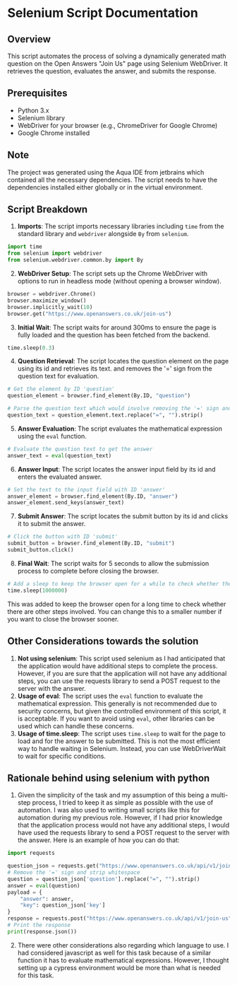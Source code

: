 # Selenium Script Documentation
## Overview
This script automates the process of solving a dynamically generated math question on the Open Answers "Join Us" page using Selenium WebDriver. It retrieves the question, evaluates the answer, and submits the response.

## Prerequisites
- Python 3.x
- Selenium library
- WebDriver for your browser (e.g., ChromeDriver for Google Chrome)
- Google Chrome installed

## Note
The project was generated using the Aqua IDE from jetbrains which contained all the necessary dependencies. The script needs to have the dependencies installed either globally or in the virtual environment.


## Script Breakdown
1. **Imports**: The script imports necessary libraries including `time` from the standard library and `webdriver` alongside `By` from `selenium`.
```python
import time
from selenium import webdriver
from selenium.webdriver.common.by import By
```
2. **WebDriver Setup**: The script sets up the Chrome WebDriver with options to run in headless mode (without opening a browser window).
```python
browser = webdriver.Chrome()
browser.maximize_window()
browser.implicitly_wait(10)
browser.get("https://www.openanswers.co.uk/join-us")
```
3. **Initial Wait**: The script waits for around 300ms to ensure the page is fully loaded and the question has been fetched from the backend.
```python
time.sleep(0.3)
```

4. **Question Retrieval**: The script locates the question element on the page using its id and retrieves its text.
and removes the '=' sign from the question text for evaluation.
```python
# Get the element by ID 'question'
question_element = browser.find_element(By.ID, "question")

# Parse the question text which would involve removing the '=' sign and stripping whitespace
question_text = question_element.text.replace("=", "").strip()
```

5. **Answer Evaluation**: The script evaluates the mathematical expression using the `eval` function.
```python
# Evaluate the question text to get the answer
answer_text = eval(question_text)
```
6. **Answer Input**: The script locates the answer input field by its id and enters the evaluated answer.
```python
# Set the text to the input field with ID 'answer'
answer_element = browser.find_element(By.ID, "answer")
answer_element.send_keys(answer_text)
```
7. **Submit Answer**: The script locates the submit button by its id and clicks it to submit the answer.
```python
# Click the button with ID 'submit'
submit_button = browser.find_element(By.ID, "submit")
submit_button.click()
```

8. **Final Wait**: The script waits for 5 seconds to allow the submission process to complete before closing the browser.
```python
# Add a sleep to keep the browser open for a while to check whether there are other steps involved
time.sleep(1000000)
```
This was added to keep the browser open for a long time to check whether there are other steps involved. You can change this to a smaller number if you want to close the browser sooner.

## Other Considerations towards the solution
1. **Not using selenium**: This script used selenium as I had anticipated that the application would have additional steps to complete the process. However, if you are sure that the application will not have any additional steps, you can use the requests library to send a POST request to the server with the answer.
2. **Usage of eval**: The script uses the `eval` function to evaluate the mathematical expression. This generally is not recommended due to security concerns, but given the controlled environment of this script, it is acceptable. If you want to avoid using `eval`, other libraries can be used which can handle these concerns.
3. **Usage of time.sleep**: The script uses `time.sleep` to wait for the page to load and for the answer to be submitted. This is not the most efficient way to handle waiting in Selenium. Instead, you can use WebDriverWait to wait for specific conditions.

## Rationale behind using selenium with python
1. Given the simplicity of the task and my assumption of this being a multi-step process, I tried to keep it as simple as possible with the use of automation. I was also used to writing small scripts like this for automation during my previous role. However, if I had prior knowledge that the application process would not have any additional steps, I would have used the requests library to send a POST request to the server with the answer.
Here is an example of how you can do that:
```python
import requests

question_json = requests.get("https://www.openanswers.co.uk/api/v1/join-us").json()
# Remove the '=' sign and strip whitespace
question = question_json['question'].replace("=", "").strip()
answer = eval(question)
payload = {
    "answer": answer,
    "key": question_json['key']
}
response = requests.post("https://www.openanswers.co.uk/api/v1/join-us", json=payload)
# Print the response
print(response.json())
```
2. There were other considerations also regarding which language to use. I had considered javascript as well for this task because of a similar function it has to evaluate mathematical expressions. However, I thought setting up a cypress environment would be more than what is needed for this task.
